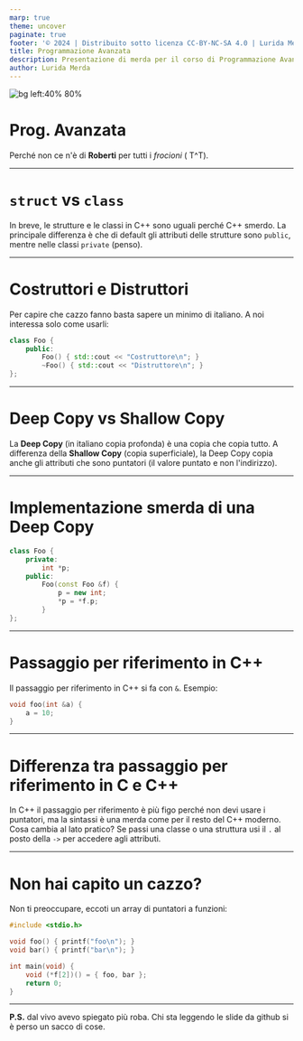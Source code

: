 ```yaml
---
marp: true
theme: uncover
paginate: true
footer: '© 2024 | Distribuito sotto licenza CC-BY-NC-SA 4.0 | Lurida Merda'
title: Programmazione Avanzata
description: Presentazione di merda per il corso di Programmazione Avanzata
author: Lurida Merda
---
```


![bg left:40% 80%](https://i.pinimg.com/originals/5f/84/95/5f8495a64c545e33914e0246865b8ca7.jpg)

# **Prog. Avanzata**

Perché non ce n'è di **Roberti** per tutti i _frocioni_ ( T^T).

---

# `struct` vs  `class`

In breve, le strutture e le classi in C++ sono uguali perché C++ smerdo. La principale differenza è che di default gli attributi delle strutture sono `public`, mentre nelle classi `private` (penso).

---

# Costruttori e Distruttori

Per capire che cazzo fanno basta sapere un minimo di italiano. A noi interessa solo come usarli:

```cpp
class Foo {
    public:
        Foo() { std::cout << "Costruttore\n"; }
        ~Foo() { std::cout << "Distruttore\n"; }
};
```

---

# Deep Copy vs Shallow Copy

La **Deep Copy** (in italiano copia profonda) è una copia che copia tutto. A differenza della **Shallow Copy** (copia superficiale), la Deep Copy copia anche gli attributi che sono puntatori (il valore puntato e non l'indirizzo).

---

# Implementazione smerda di una Deep Copy

```cpp
class Foo {
    private:
        int *p;
    public:
        Foo(const Foo &f) {
            p = new int;
            *p = *f.p;
        }
};
```

---

# Passaggio per riferimento in C++

Il passaggio per riferimento in C++ si fa con `&`. Esempio:

```cpp
void foo(int &a) {
    a = 10;
}
```

---

# Differenza tra passaggio per riferimento in C e C++

In C++ il passaggio per riferimento è più figo perché non devi usare i puntatori, ma la sintassi è una merda come per il resto del C++ moderno. Cosa cambia al lato pratico? Se passi una classe o una struttura usi il `.` al posto della `->` per accedere agli attributi.

---

# Non hai capito un cazzo?

Non ti preoccupare, eccoti un array di puntatori a funzioni:

```c
#include <stdio.h>

void foo() { printf("foo\n"); }
void bar() { printf("bar\n"); }

int main(void) {
    void (*f[2])() = { foo, bar };
    return 0;
}
```

---

**P.S.** dal vivo avevo spiegato più roba. Chi sta leggendo le slide da github si è perso un sacco di cose.


